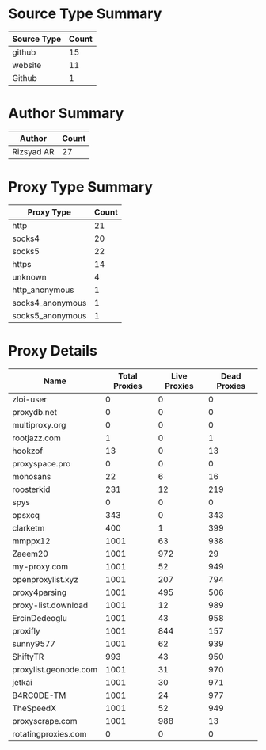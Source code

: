 # Source Type Summary

| Source Type | Count |
|-------------|-------|
| github | 15 |
| website | 11 |
| Github | 1 |


# Author Summary

| Author | Count |
|--------|-------|
| Rizsyad AR | 27 |


# Proxy Type Summary

| Proxy Type | Count |
|------------|-------|
| http | 21 |
| socks4 | 20 |
| socks5 | 22 |
| https | 14 |
| unknown | 4 |
| http_anonymous | 1 |
| socks4_anonymous | 1 |
| socks5_anonymous | 1 |


# Proxy Details

| Name | Total Proxies | Live Proxies | Dead Proxies |
|------|---------------|--------------|---------------|
| zloi-user | 0 | 0 | 0 |
| proxydb.net | 0 | 0 | 0 |
| multiproxy.org | 0 | 0 | 0 |
| rootjazz.com | 1 | 0 | 1 |
| hookzof | 13 | 0 | 13 |
| proxyspace.pro | 0 | 0 | 0 |
| monosans | 22 | 6 | 16 |
| roosterkid | 231 | 12 | 219 |
| spys | 0 | 0 | 0 |
| opsxcq | 343 | 0 | 343 |
| clarketm | 400 | 1 | 399 |
| mmppx12 | 1001 | 63 | 938 |
| Zaeem20 | 1001 | 972 | 29 |
| my-proxy.com | 1001 | 52 | 949 |
| openproxylist.xyz | 1001 | 207 | 794 |
| proxy4parsing | 1001 | 495 | 506 |
| proxy-list.download | 1001 | 12 | 989 |
| ErcinDedeoglu | 1001 | 43 | 958 |
| proxifly | 1001 | 844 | 157 |
| sunny9577 | 1001 | 62 | 939 |
| ShiftyTR | 993 | 43 | 950 |
| proxylist.geonode.com | 1001 | 31 | 970 |
| jetkai | 1001 | 30 | 971 |
| B4RC0DE-TM | 1001 | 24 | 977 |
| TheSpeedX | 1001 | 52 | 949 |
| proxyscrape.com | 1001 | 988 | 13 |
| rotatingproxies.com | 0 | 0 | 0 |
